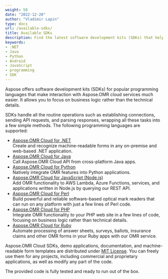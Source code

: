 ```yaml
---
weight: 50
date: "2022-12-20"
author: "Vladimir Lapin"
type: docs
url: /available-sdks/
title: Available SDKs
description: Find the latest software development kits (SDKs) that help you easily integrate Aspose.OMR Cloud into your applications.
keywords:
- .NET
- Java
- Python
- Android
- JavaScript
- programming
- SDK
---
```


Aspose offers software development kits (SDKs) for popular programming languages that make interaction with Aspose.OMR cloud services much easier. It allows you to focus on business logic rather than the technical details.

SDKs handle all the routine operations such as establishing connections, sending API requests, and parsing responses, wrapping all these tasks into a few simple methods. The following programming languages are supported:

- [Aspose.OMR Cloud for .NET](https://github.com/aspose-omr-cloud/aspose-omr-cloud-dotnet)  
  Create and recognize machine-readable forms in any on-premise and web-based .NET application.
- [Aspose.OMR Cloud for Java](https://github.com/aspose-omr-cloud/aspose-omr-cloud-java)  
  Call Aspose.OMR Cloud API from cross-platform Java apps.
- [Aspose.OMR Cloud for Python](https://github.com/aspose-omr-cloud/aspose-omr-cloud-python)  
  Natively integrate OMR features into Python applications.
- [Aspose.OMR Cloud for JavaScript (Node.js)](https://github.com/aspose-omr-cloud/aspose-omr-cloud-nodejs)  
  Add OMR functionality to AWS Lambda, Azure Functions, services, and applications written in Node.js by querying our REST API.
- [Aspose.OMR Cloud for Perl](https://github.com/aspose-omr-cloud/aspose-omr-cloud-perl)  
  Build powerful and reliable software-based optical mark readers that can run on any platform with just a few lines of Perl code.
- [Aspose.OMR Cloud for PHP](https://github.com/aspose-omr-cloud/aspose-omr-cloud-php)  
  Integrate OMR functionality to your PHP web site in a few lines of code, focusing on business logic rather than technical details.
- [Aspose.OMR Cloud for Ruby](https://github.com/aspose-omr-cloud/aspose-omr-cloud-ruby)  
  Automate processing of answer sheets, surveys, ballots, insurance claims and other OMR forms in your Ruby apps with our OMR service.

Aspose.OMR Cloud SDKs, demo applications, documentation, and machine-readable form templates are distributed under [MIT License](https://opensource.org/licenses/MIT). You can freely use them for any projects, including commercial and proprietary applications, as well as modify any part of the code.

The provided code is fully tested and ready to run out of the box.
